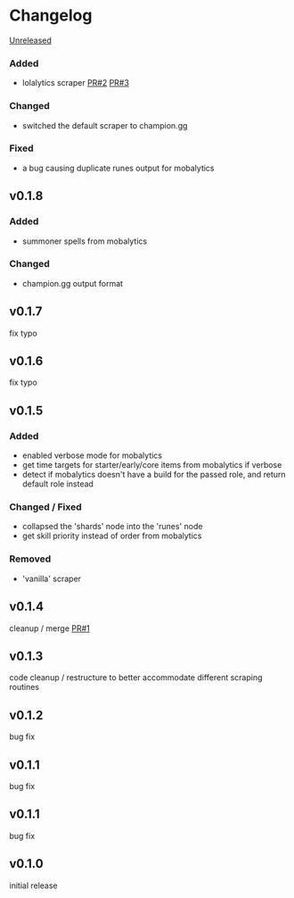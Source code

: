 # Changelog

[Unreleased]
### Added
- lolalytics scraper [PR#2](https://github.com/teauxfu/gg-scrape/pull/2) [PR#3](https://github.com/teauxfu/gg-scrape/pull/3)
### Changed
 - switched the default scraper to champion.gg
### Fixed
 - a bug causing duplicate runes output for mobalytics

## v0.1.8
### Added 
 - summoner spells from mobalytics
### Changed
 - champion.gg output format

## v0.1.7
fix typo

## v0.1.6
fix typo

## v0.1.5
### Added
 - enabled verbose mode for mobalytics
 - get time targets for starter/early/core items from mobalytics if verbose
 - detect if mobalytics doesn't have a build for the passed role, and return default role instead
### Changed / Fixed
 - collapsed the 'shards' node into the 'runes' node
 - get skill priority instead of order from mobalytics
### Removed
 - 'vanilla' scraper

## v0.1.4
cleanup / merge [PR#1](https://github.com/teauxfu/gg-scrape/pull/1)

## v0.1.3
code cleanup / restructure to better accommodate different scraping routines

## v0.1.2
bug fix

## v0.1.1
bug fix

## v0.1.1
bug fix

## v0.1.0
initial release


[Unreleased]: https://github.com/teauxfu/gg-scrape


